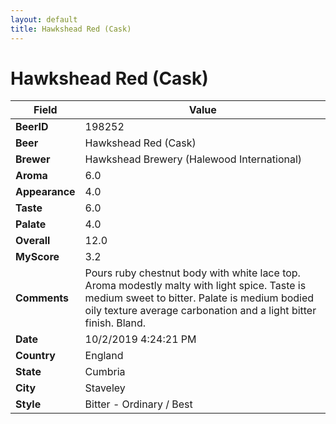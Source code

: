 ```yaml
---
layout: default
title: Hawkshead Red (Cask)
---
```


# Hawkshead Red (Cask)

| Field         | Value     |
|---------------|-----------|
| **BeerID** | 198252 |
| **Beer** | Hawkshead Red (Cask) |
| **Brewer** | Hawkshead Brewery (Halewood International) |
| **Aroma** | 6.0 |
| **Appearance** | 4.0 |
| **Taste** | 6.0 |
| **Palate** | 4.0 |
| **Overall** | 12.0 |
| **MyScore** | 3.2 |
| **Comments** | Pours ruby chestnut body with white lace top. Aroma modestly malty with light spice. Taste is medium sweet to bitter. Palate is medium bodied oily texture average carbonation and a light bitter finish. Bland.  |
| **Date** | 10/2/2019 4:24:21 PM |
| **Country** | England |
| **State** | Cumbria |
| **City** | Staveley |
| **Style** | Bitter - Ordinary / Best |
